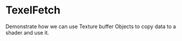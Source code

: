 # TexelFetch

Demonstrate how we can use Texture buffer Objects to copy data to a shader and use it.